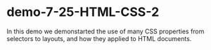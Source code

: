 # demo-7-25-HTML-CSS-2

In this demo we demonstarted the use of many CSS properties from selectors to layouts, and how they applied to HTML documents.
